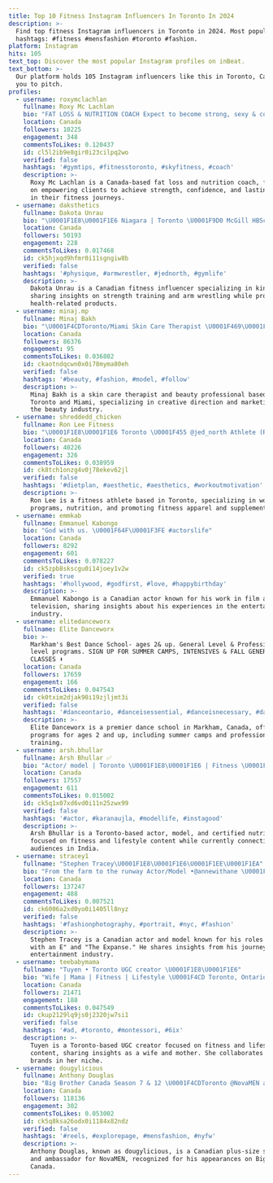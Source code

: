 ```yaml
---
title: Top 10 Fitness Instagram Influencers In Toronto In 2024
description: >-
  Find top fitness Instagram influencers in Toronto in 2024. Most popular
  hashtags: #fitness #mensfashion #toronto #fashion.
platform: Instagram
hits: 105
text_top: Discover the most popular Instagram profiles on inBeat.
text_bottom: >-
  Our platform holds 105 Instagram influencers like this in Toronto, Canada for
  you to pitch.
profiles:
  - username: roxymclachlan
    fullname: Roxy Mc Lachlan
    bio: "FAT LOSS & NUTRITION COACH Expect to become strong, sexy & confident - mind & body! View HIGHLIGHTS for lifelong results\U0001FAF6\U0001F3FC Apply for Coaching\U0001F447\U0001F3FD"
    location: Canada
    followers: 10225
    engagement: 348
    commentsToLikes: 0.120437
    id: cl5l2ib9e8gir0i23cilpq2wo
    verified: false
    hashtags: '#gymtips, #fitnesstoronto, #skyfitness, #coach'
    description: >-
      Roxy Mc Lachlan is a Canada-based fat loss and nutrition coach, focusing
      on empowering clients to achieve strength, confidence, and lasting results
      in their fitness journeys.
  - username: daksthetics
    fullname: Dakota Unrau
    bio: "\U0001F1E8\U0001F1E6 Niagara | Toronto \U0001F9D0 McGill HBSc Kinesiology \U0001F48A @jackedfactory code: DAKOTA \U0001F98D 585/495/625"
    location: Canada
    followers: 50193
    engagement: 228
    commentsToLikes: 0.017468
    id: ck5hjxqd9hfmr0i11sgngiw8b
    verified: false
    hashtags: '#physique, #armwrestler, #jednorth, #gymlife'
    description: >-
      Dakota Unrau is a Canadian fitness influencer specializing in kinesiology,
      sharing insights on strength training and arm wrestling while promoting
      health-related products.
  - username: minaj.mp
    fullname: Minaj Bakh
    bio: "\U0001F4CDToronto/Miami Skin Care Therapist \U0001F469‍\U0001F52C|beauty PRO|creative director|published Model / Marketing specialist \U0001F49C\U0001F48D"
    location: Canada
    followers: 86376
    engagement: 95
    commentsToLikes: 0.036802
    id: ckaotndqcwn0x0i78myma80eh
    verified: false
    hashtags: '#beauty, #fashion, #model, #follow'
    description: >-
      Minaj Bakh is a skin care therapist and beauty professional based in
      Toronto and Miami, specializing in creative direction and marketing within
      the beauty industry.
  - username: shreddedd_chicken
    fullname: Ron Lee Fitness
    bio: "\U0001F1E8\U0001F1E6 Toronto \U0001F455 @jed_north Athlete (RON15) \U0001F48A @steelsupplements Athlete (CODE: SHREDDEDCHICKEN) ✉️ Email for Program"
    location: Canada
    followers: 40226
    engagement: 326
    commentsToLikes: 0.038959
    id: ck8tch1onzg4v0j78ekev62jl
    verified: false
    hashtags: '#dietplan, #aesthetic, #aesthetics, #workoutmotivation'
    description: >-
      Ron Lee is a fitness athlete based in Toronto, specializing in workout
      programs, nutrition, and promoting fitness apparel and supplements.
  - username: emmkab
    fullname: Emmanuel Kabongo
    bio: "God with us. \U0001F64F\U0001F3FE #actorslife"
    location: Canada
    followers: 8292
    engagement: 601
    commentsToLikes: 0.078227
    id: ck5zpb8skscgu0i14joey1v2w
    verified: true
    hashtags: '#hollywood, #godfirst, #love, #happybirthday'
    description: >-
      Emmanuel Kabongo is a Canadian actor known for his work in film and
      television, sharing insights about his experiences in the entertainment
      industry.
  - username: elitedanceworx
    fullname: Elite Danceworx
    bio: >-
      Markham's Best Dance School- ages 2& up. General Level & Professional
      level programs. SIGN UP FOR SUMMER CAMPS, INTENSIVES & FALL GENERAL
      CLASSES ⬇️
    location: Canada
    followers: 17659
    engagement: 166
    commentsToLikes: 0.047543
    id: ck0txim2djak90i19zjljmt3i
    verified: false
    hashtags: '#danceontario, #danceisessential, #danceisnecessary, #dancesafeontario'
    description: >-
      Elite Danceworx is a premier dance school in Markham, Canada, offering
      programs for ages 2 and up, including summer camps and professional
      training.
  - username: arsh.bhullar
    fullname: Arsh Bhullar ✅
    bio: "Actor/ model | Toronto \U0001F1E8\U0001F1E6 | Fitness \U0001F4AA\U0001F3FC |Certified nutritionist expert | H.K.B \U0001F510 |currently-\U0001F1EE\U0001F1F3 India Contact- arshcasting@gmail.com"
    location: Canada
    followers: 17557
    engagement: 611
    commentsToLikes: 0.015002
    id: ck5q1x07xd6vd0i11n25zwx99
    verified: false
    hashtags: '#actor, #karanaujla, #modellife, #instagood'
    description: >-
      Arsh Bhullar is a Toronto-based actor, model, and certified nutritionist,
      focused on fitness and lifestyle content while currently connecting with
      audiences in India.
  - username: stracey1
    fullname: "Stephen Tracey\U0001F1E8\U0001F1E6\U0001F1EE\U0001F1EA"
    bio: "From the farm to the runway Actor/Model •@annewithane \U0001F468\U0001F3FB •@expanseonprime \U0001F9D1\U0001F3FB‍\U0001F680 S5 •Toronto •IHOP The Talent House 6829"
    location: Canada
    followers: 137247
    engagement: 488
    commentsToLikes: 0.007521
    id: ck6006a2xd0yo0i1405ll8nyz
    verified: false
    hashtags: '#fashionphotography, #portrait, #nyc, #fashion'
    description: >-
      Stephen Tracey is a Canadian actor and model known for his roles in "Anne
      with an E" and "The Expanse." He shares insights from his journey in the
      entertainment industry.
  - username: teebabymama
    fullname: "Tuyen • Toronto UGC creator \U0001F1E8\U0001F1E6"
    bio: "Wife | Mama | Fitness | Lifestyle \U0001F4CD Toronto, Ontario \U0001F48C DM/Email for collabs \U0001F369\U0001F361Mochi donuts @marrymemochi \U0001F4F7 @timelesstreestudios"
    location: Canada
    followers: 21471
    engagement: 188
    commentsToLikes: 0.047549
    id: ckup2129lq9js0j2320jw7si1
    verified: false
    hashtags: '#ad, #toronto, #montessori, #6ix'
    description: >-
      Tuyen is a Toronto-based UGC creator focused on fitness and lifestyle
      content, sharing insights as a wife and mother. She collaborates with
      brands in her niche.
  - username: dougylicious
    fullname: Anthony Douglas
    bio: "Big Brother Canada Season 7 & 12 \U0001F4CDToronto @NovaMEN ambassador Plus Size Supermodel Email for all business inquiries"
    location: Canada
    followers: 118136
    engagement: 302
    commentsToLikes: 0.053002
    id: ck5q8ksa26odx0i1184x82ndz
    verified: false
    hashtags: '#reels, #explorepage, #mensfashion, #nyfw'
    description: >-
      Anthony Douglas, known as dougylicious, is a Canadian plus-size supermodel
      and ambassador for NovaMEN, recognized for his appearances on Big Brother
      Canada.
---
```


